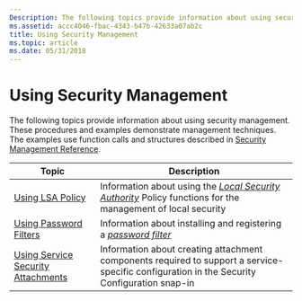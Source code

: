 ```yaml
---
Description: The following topics provide information about using security management. These procedures and examples demonstrate management techniques. The examples use function calls and structures described in Security Management Reference.
ms.assetid: accc4046-fbac-4343-b47b-42633a07ab2c
title: Using Security Management
ms.topic: article
ms.date: 05/31/2018
---
```


# Using Security Management

The following topics provide information about using security management. These procedures and examples demonstrate management techniques. The examples use function calls and structures described in [Security Management Reference](management-reference.md).



| Topic                                                                        | Description                                                                                                                                                                                                  |
|------------------------------------------------------------------------------|--------------------------------------------------------------------------------------------------------------------------------------------------------------------------------------------------------------|
| [Using LSA Policy](using-lsa-policy.md)                                     | Information about using the [*Local Security Authority*](/windows/desktop/SecGloss/l-gly) Policy functions for the management of local security |
| [Using Password Filters](using-password-filters.md)                         | Information about installing and registering a [*password filter*](/windows/desktop/SecGloss/p-gly)                                                               |
| [Using Service Security Attachments](using-service-security-attachments.md) | Information about creating attachment components required to support a service-specific configuration in the Security Configuration snap-in                                                                  |



 

 

 